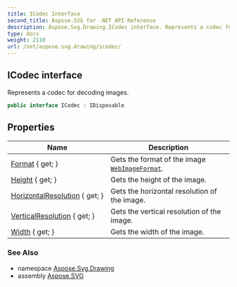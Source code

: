 ```yaml
---
title: ICodec Interface
second_title: Aspose.SVG for .NET API Reference
description: Aspose.Svg.Drawing.ICodec interface. Represents a codec for decoding images
type: docs
weight: 2110
url: /net/aspose.svg.drawing/icodec/
---
```

## ICodec interface

Represents a codec for decoding images.

```csharp
public interface ICodec : IDisposable
```

## Properties

| Name | Description |
| --- | --- |
| [Format](../../aspose.svg.drawing/icodec/format/) { get; } | Gets the format of the image [`WebImageFormat`](../webimageformat/). |
| [Height](../../aspose.svg.drawing/icodec/height/) { get; } | Gets the height of the image. |
| [HorizontalResolution](../../aspose.svg.drawing/icodec/horizontalresolution/) { get; } | Gets the horizontal resolution of the image. |
| [VerticalResolution](../../aspose.svg.drawing/icodec/verticalresolution/) { get; } | Gets the vertical resolution of the image. |
| [Width](../../aspose.svg.drawing/icodec/width/) { get; } | Gets the width of the image. |

### See Also

* namespace [Aspose.Svg.Drawing](../../aspose.svg.drawing/)
* assembly [Aspose.SVG](../../)
